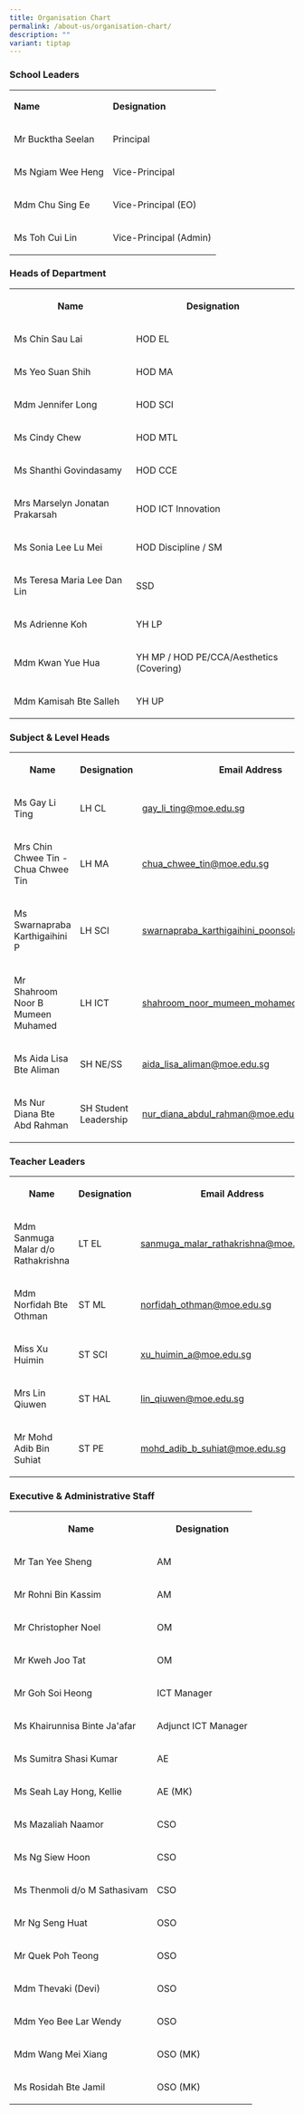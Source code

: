 ```yaml
---
title: Organisation Chart
permalink: /about-us/organisation-chart/
description: ""
variant: tiptap
---
```

<h3>School Leaders</h3>
<table style="minWidth: 50px">
<colgroup>
<col>
<col>
</colgroup>
<tbody>
<tr>
<td rowspan="1" colspan="1">
<p><strong>Name</strong>
</p>
</td>
<td rowspan="1" colspan="1">
<p><strong>Designation</strong>
</p>
</td>
</tr>
<tr>
<td rowspan="1" colspan="1">
<p>Mr Bucktha Seelan</p>
</td>
<td rowspan="1" colspan="1">
<p>Principal</p>
</td>
</tr>
<tr>
<td rowspan="1" colspan="1">
<p>Ms Ngiam Wee Heng</p>
</td>
<td rowspan="1" colspan="1">
<p>Vice-Principal</p>
</td>
</tr>
<tr>
<td rowspan="1" colspan="1">
<p>Mdm Chu Sing Ee</p>
</td>
<td rowspan="1" colspan="1">
<p>Vice-Principal (EO)</p>
</td>
</tr>
<tr>
<td rowspan="1" colspan="1">
<p>Ms Toh Cui Lin</p>
</td>
<td rowspan="1" colspan="1">
<p>Vice-Principal (Admin)</p>
</td>
</tr>
</tbody>
</table>
<h3>Heads of Department</h3>
<table style="minWidth: 50px">
<colgroup>
<col>
<col>
</colgroup>
<tbody>
<tr>
<th rowspan="1" colspan="1">
<p>Name</p>
</th>
<th rowspan="1" colspan="1">
<p>Designation</p>
</th>
</tr>
<tr>
<td rowspan="1" colspan="1">
<p>Ms Chin Sau Lai</p>
</td>
<td rowspan="1" colspan="1">
<p>HOD EL</p>
</td>
</tr>
<tr>
<td rowspan="1" colspan="1">
<p>Ms Yeo Suan Shih</p>
</td>
<td rowspan="1" colspan="1">
<p>HOD MA</p>
</td>
</tr>
<tr>
<td rowspan="1" colspan="1">
<p>Mdm Jennifer Long</p>
</td>
<td rowspan="1" colspan="1">
<p>HOD SCI</p>
</td>
</tr>
<tr>
<td rowspan="1" colspan="1">
<p>Ms Cindy Chew</p>
</td>
<td rowspan="1" colspan="1">
<p>HOD MTL</p>
</td>
</tr>
<tr>
<td rowspan="1" colspan="1">
<p>Ms Shanthi Govindasamy</p>
</td>
<td rowspan="1" colspan="1">
<p>HOD CCE</p>
</td>
</tr>
<tr>
<td rowspan="1" colspan="1">
<p>Mrs Marselyn Jonatan Prakarsah</p>
</td>
<td rowspan="1" colspan="1">
<p>HOD ICT Innovation</p>
</td>
</tr>
<tr>
<td rowspan="1" colspan="1">
<p>Ms Sonia Lee Lu Mei</p>
</td>
<td rowspan="1" colspan="1">
<p>HOD Discipline / SM</p>
</td>
</tr>
<tr>
<td rowspan="1" colspan="1">
<p>Ms Teresa Maria Lee Dan Lin</p>
</td>
<td rowspan="1" colspan="1">
<p>SSD</p>
</td>
</tr>
<tr>
<td rowspan="1" colspan="1">
<p>Ms Adrienne Koh</p>
</td>
<td rowspan="1" colspan="1">
<p>YH LP</p>
</td>
</tr>
<tr>
<td rowspan="1" colspan="1">
<p>Mdm Kwan Yue Hua</p>
</td>
<td rowspan="1" colspan="1">
<p>YH MP / HOD PE/CCA/Aesthetics (Covering)</p>
</td>
</tr>
<tr>
<td rowspan="1" colspan="1">
<p>Mdm Kamisah Bte Salleh</p>
</td>
<td rowspan="1" colspan="1">
<p>YH UP</p>
</td>
</tr>
</tbody>
</table>
<h3>Subject &amp; Level Heads</h3>
<table style="minWidth: 75px">
<colgroup>
<col>
<col>
<col>
</colgroup>
<tbody>
<tr>
<th rowspan="1" colspan="1">
<p>Name</p>
</th>
<th rowspan="1" colspan="1">
<p>Designation</p>
</th>
<th rowspan="1" colspan="1">
<p>Email Address</p>
</th>
</tr>
<tr>
<td rowspan="1" colspan="1">
<p>Ms Gay Li Ting</p>
</td>
<td rowspan="1" colspan="1">
<p>LH CL</p>
</td>
<td rowspan="1" colspan="1">
<p><a href="mailto:gay_li_ting@moe.edu.sg" rel="noopener noreferrer nofollow" target="_blank">gay_li_ting@moe.edu.sg</a>
</p>
</td>
</tr>
<tr>
<td rowspan="1" colspan="1">
<p>Mrs Chin Chwee Tin - Chua Chwee Tin</p>
</td>
<td rowspan="1" colspan="1">
<p>LH MA</p>
</td>
<td rowspan="1" colspan="1">
<p><a href="mailto:chua_chwee_tin@moe.edu.sg" rel="noopener noreferrer nofollow" target="_blank">chua_chwee_tin@moe.edu.sg</a>
</p>
</td>
</tr>
<tr>
<td rowspan="1" colspan="1">
<p>Ms Swarnapraba Karthigaihini P&nbsp;</p>
</td>
<td rowspan="1" colspan="1">
<p>LH SCI</p>
</td>
<td rowspan="1" colspan="1">
<p><a href="mailto:swarnapraba_karthigaihini_poonsolai@moe.edu.sg" rel="noopener noreferrer nofollow" target="_blank">swarnapraba_karthigaihini_poonsolai@moe.edu.sg</a>
</p>
</td>
</tr>
<tr>
<td rowspan="1" colspan="1">
<p>Mr Shahroom Noor B Mumeen Muhamed</p>
</td>
<td rowspan="1" colspan="1">
<p>LH ICT</p>
</td>
<td rowspan="1" colspan="1">
<p><a href="mailto:shahroom_noor_mumeen_mohamed@moe.edu.sg" rel="noopener noreferrer nofollow" target="_blank">shahroom_noor_mumeen_mohamed@moe.edu.sg</a>
</p>
</td>
</tr>
<tr>
<td rowspan="1" colspan="1">
<p>Ms Aida Lisa Bte Aliman</p>
</td>
<td rowspan="1" colspan="1">
<p>SH NE/SS</p>
</td>
<td rowspan="1" colspan="1">
<p><a href="mailto:aida_lisa_aliman@moe.edu.sg" rel="noopener noreferrer nofollow" target="_blank">aida_lisa_aliman@moe.edu.sg</a>
</p>
</td>
</tr>
<tr>
<td rowspan="1" colspan="1">
<p>Ms Nur Diana Bte Abd Rahman</p>
</td>
<td rowspan="1" colspan="1">
<p>SH Student Leadership</p>
</td>
<td rowspan="1" colspan="1">
<p><a href="mailto:nur_diana_abdul_rahman@moe.edu.sg" rel="noopener noreferrer nofollow" target="_blank">nur_diana_abdul_rahman@moe.edu.sg</a>
</p>
</td>
</tr>
</tbody>
</table>
<h3>Teacher Leaders</h3>
<table style="minWidth: 75px">
<colgroup>
<col>
<col>
<col>
</colgroup>
<tbody>
<tr>
<th rowspan="1" colspan="1">
<p>Name</p>
</th>
<th rowspan="1" colspan="1">
<p>Designation</p>
</th>
<th rowspan="1" colspan="1">
<p>Email Address</p>
</th>
</tr>
<tr>
<td rowspan="1" colspan="1">
<p>Mdm Sanmuga Malar d/o Rathakrishna</p>
</td>
<td rowspan="1" colspan="1">
<p>LT EL</p>
</td>
<td rowspan="1" colspan="1">
<p><a href="mailto:sanmuga_malar_rathakrishna@moe.edu.sg" rel="noopener noreferrer nofollow" target="_blank">sanmuga_malar_rathakrishna@moe.edu.sg</a>
</p>
</td>
</tr>
<tr>
<td rowspan="1" colspan="1">
<p>Mdm Norfidah Bte Othman</p>
</td>
<td rowspan="1" colspan="1">
<p>ST ML</p>
</td>
<td rowspan="1" colspan="1">
<p><a href="mailto:norfidah_othman@moe.edu.sg" rel="noopener noreferrer nofollow" target="_blank">norfidah_othman@moe.edu.sg</a>
</p>
</td>
</tr>
<tr>
<td rowspan="1" colspan="1">
<p>Miss Xu Huimin</p>
</td>
<td rowspan="1" colspan="1">
<p>ST SCI</p>
</td>
<td rowspan="1" colspan="1">
<p><a href="mailto:xu_huimin_a@moe.edu.sg" rel="noopener noreferrer nofollow" target="_blank">xu_huimin_a@moe.edu.sg</a>
</p>
</td>
</tr>
<tr>
<td rowspan="1" colspan="1">
<p>Mrs Lin Qiuwen</p>
</td>
<td rowspan="1" colspan="1">
<p>ST HAL</p>
</td>
<td rowspan="1" colspan="1">
<p><a href="mailto:lin_qiuwen@moe.edu.sg" rel="noopener noreferrer nofollow" target="_blank"><u>lin_qiuwen@moe.edu.sg</u></a>
</p>
</td>
</tr>
<tr>
<td rowspan="1" colspan="1">
<p>Mr Mohd Adib Bin Suhiat</p>
</td>
<td rowspan="1" colspan="1">
<p>ST PE</p>
</td>
<td rowspan="1" colspan="1">
<p><a href="mailto:mohd_adib_b_suhiat@moe.edu.sg" rel="noopener noreferrer nofollow" target="_blank">mohd_adib_b_suhiat@moe.edu.sg</a>
</p>
</td>
</tr>
</tbody>
</table>
<h3>Executive &amp; Administrative Staff</h3>
<table style="minWidth: 50px">
<colgroup>
<col>
<col>
</colgroup>
<tbody>
<tr>
<th rowspan="1" colspan="1">
<p>Name</p>
</th>
<th rowspan="1" colspan="1">
<p>Designation</p>
</th>
</tr>
<tr>
<td rowspan="1" colspan="1">
<p>Mr Tan Yee Sheng</p>
</td>
<td rowspan="1" colspan="1">
<p>AM</p>
</td>
</tr>
<tr>
<td rowspan="1" colspan="1">
<p>Mr Rohni Bin Kassim</p>
</td>
<td rowspan="1" colspan="1">
<p>AM</p>
</td>
</tr>
<tr>
<td rowspan="1" colspan="1">
<p>Mr Christopher Noel</p>
</td>
<td rowspan="1" colspan="1">
<p>OM</p>
</td>
</tr>
<tr>
<td rowspan="1" colspan="1">
<p>Mr Kweh Joo Tat</p>
</td>
<td rowspan="1" colspan="1">
<p>OM</p>
</td>
</tr>
<tr>
<td rowspan="1" colspan="1">
<p>Mr Goh Soi Heong</p>
</td>
<td rowspan="1" colspan="1">
<p>ICT Manager</p>
</td>
</tr>
<tr>
<td rowspan="1" colspan="1">
<p>Ms Khairunnisa Binte Ja'afar</p>
</td>
<td rowspan="1" colspan="1">
<p>Adjunct ICT Manager</p>
</td>
</tr>
<tr>
<td rowspan="1" colspan="1">
<p>Ms Sumitra Shasi Kumar</p>
</td>
<td rowspan="1" colspan="1">
<p>AE</p>
</td>
</tr>
<tr>
<td rowspan="1" colspan="1">
<p>Ms Seah Lay Hong, Kellie</p>
</td>
<td rowspan="1" colspan="1">
<p>AE (MK)</p>
</td>
</tr>
<tr>
<td rowspan="1" colspan="1">
<p>Ms Mazaliah Naamor</p>
</td>
<td rowspan="1" colspan="1">
<p>CSO</p>
</td>
</tr>
<tr>
<td rowspan="1" colspan="1">
<p>Ms Ng Siew Hoon</p>
</td>
<td rowspan="1" colspan="1">
<p>CSO</p>
</td>
</tr>
<tr>
<td rowspan="1" colspan="1">
<p>Ms Thenmoli d/o M Sathasivam</p>
</td>
<td rowspan="1" colspan="1">
<p>CSO</p>
</td>
</tr>
<tr>
<td rowspan="1" colspan="1">
<p>Mr Ng Seng Huat</p>
</td>
<td rowspan="1" colspan="1">
<p>OSO</p>
</td>
</tr>
<tr>
<td rowspan="1" colspan="1">
<p>Mr Quek Poh Teong</p>
</td>
<td rowspan="1" colspan="1">
<p>OSO</p>
</td>
</tr>
<tr>
<td rowspan="1" colspan="1">
<p>Mdm Thevaki (Devi)</p>
</td>
<td rowspan="1" colspan="1">
<p>OSO</p>
</td>
</tr>
<tr>
<td rowspan="1" colspan="1">
<p>Mdm Yeo Bee Lar Wendy</p>
</td>
<td rowspan="1" colspan="1">
<p>OSO</p>
</td>
</tr>
<tr>
<td rowspan="1" colspan="1">
<p>Mdm Wang Mei Xiang</p>
</td>
<td rowspan="1" colspan="1">
<p>OSO (MK)</p>
</td>
</tr>
<tr>
<td rowspan="1" colspan="1">
<p>Ms Rosidah Bte Jamil</p>
</td>
<td rowspan="1" colspan="1">
<p>OSO (MK)</p>
</td>
</tr>
</tbody>
</table>
<p></p>